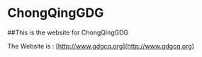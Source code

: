 # ChongQingGDG

##This is the website for ChongQingGDG 

The Website is : [http://www.gdgcq.org](http://www.gdgcq.org)

